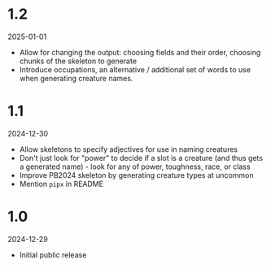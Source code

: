 # 1.2
2025-01-01
- Allow for changing the output: choosing fields and their order, choosing chunks of the skeleton to generate
- Introduce occupations, an alternative / additional set of words to use when generating creature names.

# 1.1
2024-12-30

- Allow skeletons to specify adjectives for use in naming creatures
- Don't just look for "power" to decide if a slot is a creature (and thus gets a generated name) - look for any of power, toughness, race, or class
- Improve PB2024 skeleton by generating creature types at uncommon
- Mention `pipx` in README

# 1.0
2024-12-29

- Initial public release